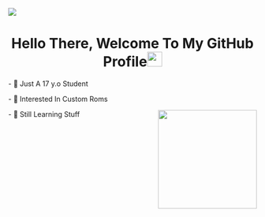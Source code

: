 <a href="https://www.youtube.com/watch?v=dQw4w9WgXcQ"><img src="https://user-images.githubusercontent.com/73097560/115834477-dbab4500-a447-11eb-908a-139a6edaec5c.gif"></a>

<h1 align="center">Hello There, Welcome To My GitHub Profile<img src="https://github.com/souvikguria98/souvikguria98/blob/master/Hi.gif" width="30"> </h1>
<p align="left">
- 🔭 Just A 17 y.o Student
</p>
<p align="left">
- 🌱 Interested In Custom Roms
</p>
<p align="right">
<img align="right" width=200px height=200px src="https://media.giphy.com/media/TEnXkcsHrP4YedChhA/giphy.gif" />
</p>
<p align="left">
- 💬 Still Learning Stuff
</p>

